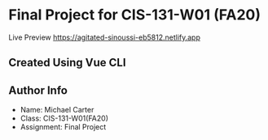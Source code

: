 # Final Project for CIS-131-W01 (FA20)
Live Preview
https://agitated-sinoussi-eb5812.netlify.app

## Created Using Vue CLI

## Author Info
- Name: Michael Carter
- Class: CIS-131-W01(FA20)
- Assignment: Final Project